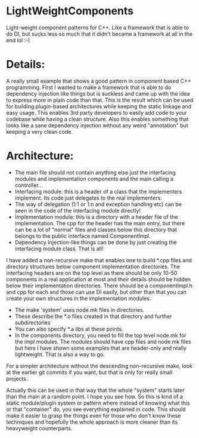 # LightWeightComponents
Light-weight component patterns for C++. Like a framework that is able to do DI, but sucks less so much that it didn't became a framework at all in the end lol :-)

Details:
========
A really small example that shows a good pattern in component based C++ programming. First I wanted to make a framework that is able to do dependency injection like things but is suckless and came up with the idea to express more in plain code than that. This is the result which can be used for building plugin-based architectures while keeping the static linkage and easy usage. This enables 3rd party developers to easily add code to your codebase while having a clean structure. Also this enables something that looks like a sane dependency injection without any weird "annotation" but keeping a very clean code.

Architecture:
=============
* The main file should not contain anything else just the interfacing modules and implementation components and the main calling a controller...
* Interfacing module: this is a header of a class that the implementers implement. Its code just delegates to the real implementers.
* The way of delegation (1:1 or 1:n and exception handling etc) can be seen in the code of the interfacing module directly!
* Implementation module: this is a directory with a header file of the implementation. The cpp for the header has the main entry, but there can be a lot of "normal" files and classes below this directory that belongs to the public interface named ComponentImpl.
* Dependency Injection-like things can be done by just creating the interfacing module class. That is all!

I have added a non-recursive make that enables one to build *.cpp files and directory structures below component implementation directories. The interfacing headers are on the top level as there should be only 10-50 components in a real application at most and their details should be hidden below their implementation directories. There should be a componentImpl.h and cpp for each and those can use DI easily, but other than that you can create your own structures in the implementation modules.

* The make 'system' uses node.mk files in directories.
* These describe the *.o files created in that directory and further subdirectories
* You can also specify *.a libs at these points.
* In the components directory, you need to fill the top level node.mk for the impl modules. The modules should have cpp files and node.mk files but here I have shown some examples that are header-only and really lightweight. That is also a way to go.

For a simpler architecture without the descending non-recursive make, look at the earlier git commits if you want, but that is only for really small projects.

Actually this can be used in that way that the whole "system" starts later than the main at a random point. I hope you see how.
So this is kind of a static module/plugin system or pattern where instead of knowing what this or that "container" do, you see everything explained in code. This should make it easier to grasp the things even for those who don't know these techniques and hopefully the whole approach is more cleaner than its heavyweight counterparts.
